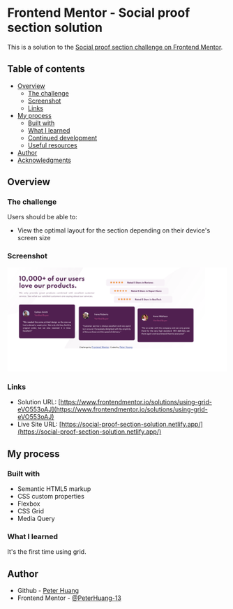# Frontend Mentor - Social proof section solution

This is a solution to the [Social proof section challenge on Frontend Mentor](https://www.frontendmentor.io/challenges/social-proof-section-6e0qTv_bA).

## Table of contents

- [Overview](#overview)
  - [The challenge](#the-challenge)
  - [Screenshot](#screenshot)
  - [Links](#links)
- [My process](#my-process)
  - [Built with](#built-with)
  - [What I learned](#what-i-learned)
  - [Continued development](#continued-development)
  - [Useful resources](#useful-resources)
- [Author](#author)
- [Acknowledgments](#acknowledgments)

## Overview

### The challenge

Users should be able to:

- View the optimal layout for the section depending on their device's screen size

### Screenshot

![](./screenshot.png)

### Links

- Solution URL: [https://www.frontendmentor.io/solutions/using-grid-eVO553oAJ](https://www.frontendmentor.io/solutions/using-grid-eVO553oAJ)
- Live Site URL: [https://social-proof-section-solution.netlify.app/](https://social-proof-section-solution.netlify.app/)

## My process

### Built with

- Semantic HTML5 markup
- CSS custom properties
- Flexbox
- CSS Grid
- Media Query

### What I learned

It's the first time using grid.

## Author

- Github - [Peter Huang](https://github.com/PeterHuang-13?tab=repositories)
- Frontend Mentor - [@PeterHuang-13](https://www.frontendmentor.io/profile/PeterHuang-13)
